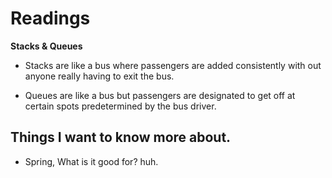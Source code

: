 # Readings

**Stacks & Queues**

- Stacks are like a bus where passengers are added consistently with out anyone really having to exit the bus.

- Queues are like a bus but passengers are designated to get off at certain spots predetermined by the bus driver.


## Things I want to know more about.

- Spring, What is it good for? huh.
